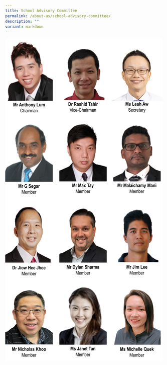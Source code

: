 ```yaml
---
title: School Advisory Committee
permalink: /about-us/school-advisory-committee/
description: ""
variant: markdown
---
```

![](/images/2025_SAC.png)